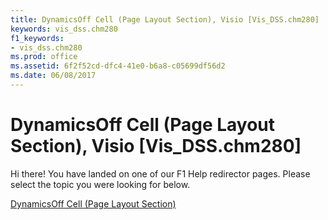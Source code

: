 ```yaml
---
title: DynamicsOff Cell (Page Layout Section), Visio [Vis_DSS.chm280]
keywords: vis_dss.chm280
f1_keywords:
- vis_dss.chm280
ms.prod: office
ms.assetid: 6f2f52cd-dfc4-41e0-b6a8-c05699df56d2
ms.date: 06/08/2017
---
```



# DynamicsOff Cell (Page Layout Section), Visio [Vis_DSS.chm280]

Hi there! You have landed on one of our F1 Help redirector pages. Please select the topic you were looking for below.

[DynamicsOff Cell (Page Layout Section)](http://msdn.microsoft.com/library/055764aa-9681-ffb0-83ce-fdd612fe37af%28Office.15%29.aspx)

